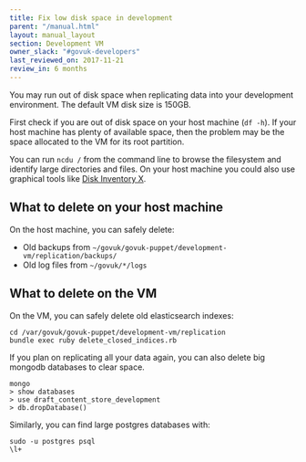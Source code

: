 ```yaml
---
title: Fix low disk space in development
parent: "/manual.html"
layout: manual_layout
section: Development VM
owner_slack: "#govuk-developers"
last_reviewed_on: 2017-11-21
review_in: 6 months
---
```


You may run out of disk space when replicating data into your development
environment. The default VM disk size is 150GB.

First check if you are out of disk space on your host machine (`df -h`).
If your host machine has plenty of available space, then the problem may be
the space allocated to the VM for its root partition.

You can run `ncdu /` from the command line to browse the filesystem and
identify large directories and files. On your host machine you could also use
graphical tools like [Disk Inventory X](http://www.derlien.com/).

## What to delete on your host machine

On the host machine, you can safely delete:

- Old backups from `~/govuk/govuk-puppet/development-vm/replication/backups/`
- Old log files from `~/govuk/*/logs`

## What to delete on the VM

On the VM, you can safely delete old elasticsearch indexes:

  ```
  cd /var/govuk/govuk-puppet/development-vm/replication
  bundle exec ruby delete_closed_indices.rb
  ```

If you plan on replicating all your data again, you can also delete big mongodb
databases to clear space.

```
mongo
> show databases
> use draft_content_store_development
> db.dropDatabase()
```

Similarly, you can find large postgres databases with:

```
sudo -u postgres psql
\l+
```
